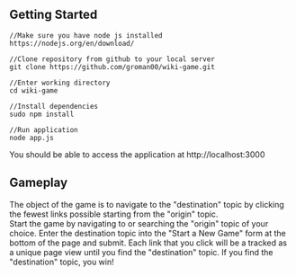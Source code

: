 ## Getting Started
```
//Make sure you have node js installed
https://nodejs.org/en/download/

//Clone repository from github to your local server
git clone https://github.com/groman00/wiki-game.git

//Enter working directory
cd wiki-game

//Install dependencies
sudo npm install

//Run application
node app.js
```

You should be able to access the application at http://localhost:3000


## Gameplay

The object of the game is to navigate to the "destination" topic by clicking the fewest links possible starting from the "origin" topic.  
Start the game by navigating to or searching the "origin" topic of your choice.  Enter the destination topic into the "Start a New Game" form at the bottom of the page and submit.
Each link that you click will be a tracked as a unique page view until you find the "destination" topic.  If you find the "destination" topic, you win!

